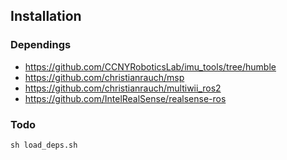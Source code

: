 ## Installation

### Dependings
- https://github.com/CCNYRoboticsLab/imu_tools/tree/humble
- https://github.com/christianrauch/msp
- https://github.com/christianrauch/multiwii_ros2
- https://github.com/IntelRealSense/realsense-ros

### Todo


```
sh load_deps.sh
```
